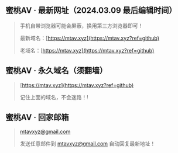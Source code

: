 ## 蜜桃AV · 最新网址（2024.03.09 最后编辑时间）
> 手机自带浏览器可能会屏蔽，换用第三方浏览器即可！
> 
> 最新域名：[https://mtav.xyz](https://mtav.xyz?ref=github)
>
> 老域名：[https://mtav.xyz](https://mtav.xyz?ref=github)

## 蜜桃AV · 永久域名（须翻墙）
> [https://mtav.xyz](https://mtav.xyz?ref=github)
> 
> 记住上面的域名，不会迷路！!


## 蜜桃AV · 回家邮箱
> mtavxyz@gmail.com
> 
> 发送任意邮件到 mtavxyz@gmail.com 自动回复最新地址！
